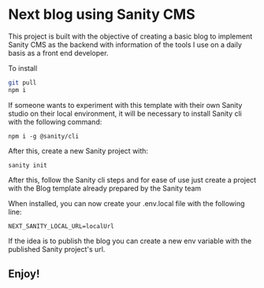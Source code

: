 # Next blog using Sanity CMS

This project is built with the objective of creating a basic blog to implement Sanity CMS as the backend with information of the tools I use on a daily basis as a front end developer.

To install

```bash
git pull
npm i
```

If someone wants to experiment with this template with their own Sanity studio on their local environment, it will be necessary to install Sanity cli with the following command:

```
npm i -g @sanity/cli
```

After this, create a new Sanity project with:

```
sanity init
```

After this, follow the Sanity cli steps and for ease of use just create a project with the Blog template already prepared by the Sanity team

When installed, you can now create your .env.local file with the following line:

```
NEXT_SANITY_LOCAL_URL=localUrl
```

If the idea is to publish the blog you can create a new env variable with the published Sanity project's url.

## Enjoy!
